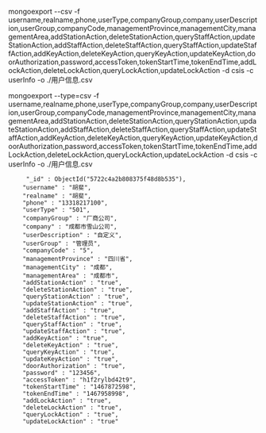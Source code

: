 mongoexport  --csv -f username,realname,phone,userType,companyGroup,company,userDescription,userGroup,companyCode,managementProvince,managementCity,managementArea,addStationAction,deleteStationAction,queryStaffAction,updateStationAction,addStaffAction,deleteStaffAction,queryStaffAction,updateStaffAction,addKeyAction,deleteKeyAction,queryKeyAction,updateKeyAction,doorAuthorization,password,accessToken,tokenStartTime,tokenEndTime,addLockAction,deleteLockAction,queryLockAction,updateLockAction -d csis -c userInfo -o  ./用户信息.csv



mongoexport   --type=csv -f username,realname,phone,userType,companyGroup,company,userDescription,userGroup,companyCode,managementProvince,managementCity,managementArea,addStationAction,deleteStationAction,queryStationAction,updateStationAction,addStaffAction,deleteStaffAction,queryStaffAction,updateStaffAction,addKeyAction,deleteKeyAction,queryKeyAction,updateKeyAction,doorAuthorization,password,accessToken,tokenStartTime,tokenEndTime,addLockAction,deleteLockAction,queryLockAction,updateLockAction -d csis -c userInfo -o  ./用户信息.csv



         "_id" : ObjectId("5722c4a2b808375f48d8b535"),
        "username" : "胡斐",
        "realname" : "胡斐",
        "phone" : "13318217100",
        "userType" : "501",
        "companyGroup" : "厂商公司",
        "company" : "成都市雪山公司",
        "userDescription" : "自定义",
        "userGroup" : "管理员",
        "companyCode" : "5",
        "managementProvince" : "四川省",
        "managementCity" : "成都",
        "managementArea" : "成都市",
        "addStationAction" : "true",
        "deleteStationAction" : "true",
        "queryStationAction" : "true",
        "updateStationAction" : "true",
        "addStaffAction" : "true",
        "deleteStaffAction" : "true",
        "queryStaffAction" : "true",
        "updateStaffAction" : "true",
        "addKeyAction" : "true",
        "deleteKeyAction" : "true",
        "queryKeyAction" : "true",
        "updateKeyAction" : "true",
        "doorAuthorization" : "true",
        "password" : "123456",
        "accessToken" : "h1f2rylbd42t9",
        "tokenStartTime" : "1467872598",
        "tokenEndTime" : "1467958998",
        "addLockAction" : "true",
        "deleteLockAction" : "true",
        "queryLockAction" : "true",
        "updateLockAction" : "true"

